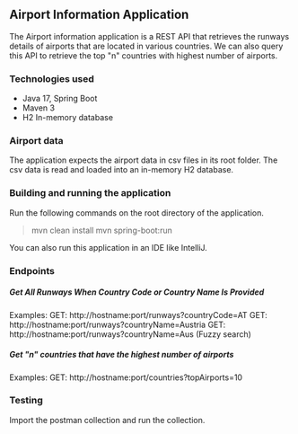 ## Airport Information Application
The Airport information application is a REST API that retrieves the runways details of airports that are located in various countries.
We can also query this API to retrieve the top "n" countries with highest number of airports.

### Technologies used
- Java 17, Spring Boot
- Maven 3
- H2 In-memory database

### Airport data
The application expects the airport data in csv files in its root folder.
The csv data is read and loaded into an in-memory H2 database.

### Building and running the application
Run the following commands on the root directory of the application.
> mvn clean install
> mvn spring-boot:run

You can also run this application in an IDE like IntelliJ.

### Endpoints

##### Get All Runways When Country Code or Country Name Is Provided

Examples:
GET: http://hostname:port/runways?countryCode=AT
GET: http://hostname:port/runways?countryName=Austria
GET: http://hostname:port/runways?countryName=Aus (Fuzzy search)

##### Get "n" countries that have the highest number of airports
Examples:
GET: http://hostname:port/countries?topAirports=10

### Testing
Import the postman collection and run the collection.

